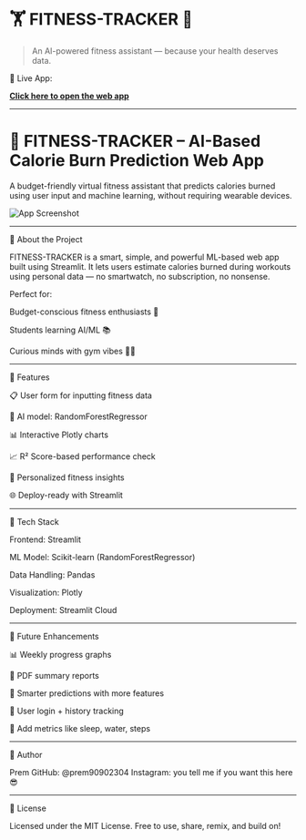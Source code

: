 # 🏋️ FITNESS-TRACKER 🧠

> An AI-powered fitness assistant — because your health deserves data.



  

🚀 Live App:

[**Click here to open the web app**](https://fitness-tracker-9090.streamlit.app/)

---

# 💪 FITNESS-TRACKER – AI-Based Calorie Burn Prediction Web App

A budget-friendly virtual fitness assistant that predicts calories burned using user input and machine learning, without requiring wearable devices.

![App Screenshot]([(https://github.com/prem90902304/FITNESS-TRACKER-AI/blob/main/Picture1.png)]) <!-- Optional: Add a screenshot image path -->


---

📖 About the Project

FITNESS-TRACKER is a smart, simple, and powerful ML-based web app built using Streamlit. It lets users estimate calories burned during workouts using personal data — no smartwatch, no subscription, no nonsense.

Perfect for:

Budget-conscious fitness enthusiasts 🏃

Students learning AI/ML 📚

Curious minds with gym vibes 🧠💪



---

🧠 Features

📋 User form for inputting fitness data

🧠 AI model: RandomForestRegressor

📊 Interactive Plotly charts

📈 R² Score-based performance check

🧍 Personalized fitness insights

🌐 Deploy-ready with Streamlit

---

🧰 Tech Stack

Frontend: Streamlit

ML Model: Scikit-learn (RandomForestRegressor)

Data Handling: Pandas

Visualization: Plotly

Deployment: Streamlit Cloud



---

🌱 Future Enhancements

📊 Weekly progress graphs

🧾 PDF summary reports

🧠 Smarter predictions with more features

🪪 User login + history tracking

🍎 Add metrics like sleep, water, steps



---

👤 Author

Prem
GitHub: @prem90902304
Instagram: you tell me if you want this here 😎


---

📜 License

Licensed under the MIT License.
Free to use, share, remix, and build on!
